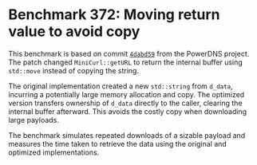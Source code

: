 # Benchmark 372: Moving return value to avoid copy

This benchmark is based on commit [`4dabd59`](https://github.com/PowerDNS/pdns/commit/4dabd59a849a5e464659f9e38bcc3961a099d45f) from the PowerDNS project. The patch changed `MiniCurl::getURL` to return the internal buffer using `std::move` instead of copying the string.

The original implementation created a new `std::string` from `d_data`, incurring a potentially large memory allocation and copy. The optimized version transfers ownership of `d_data` directly to the caller, clearing the internal buffer afterward. This avoids the costly copy when downloading large payloads.

The benchmark simulates repeated downloads of a sizable payload and measures the time taken to retrieve the data using the original and optimized implementations.
